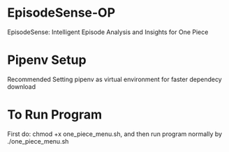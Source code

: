 # EpisodeSense-OP
EpisodeSense: Intelligent Episode Analysis and Insights for One Piece

# Pipenv Setup
Recommended Setting pipenv as virtual environment for faster dependecy download

# To Run Program
First do: chmod +x one_piece_menu.sh, and then run program normally by ./one_piece_menu.sh
